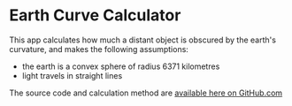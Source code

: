 # Earth Curve Calculator

This app calculates how much a distant object is obscured by the earth's curvature,
and makes the following assumptions:

* the earth is a convex sphere of radius 6371 kilometres
* light travels in straight lines

The source code and calculation method are [available here on GitHub.com][source-code]

[source-code]: https://github.com/dizzib/earthcalc
